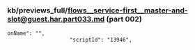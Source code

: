 ### kb/previews_full/flows__service-first__master-and-slot@guest.har.part033.md (part 002)

```md
onName": "",
                    "scriptId": "13946",
                
```

```
